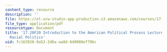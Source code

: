 ```yaml
---
content_type: resource
description: ''
file: https://ol-ocw-studio-app-production.s3.amazonaws.com/courses/17-20-introduction-to-the-american-political-process-fall-2020/fc1639269a522d6aaa8d649008ef79bc_MIT17_20F20_lec23.pdf
file_type: application/pdf
resourcetype: Document
title: '17.20F20 Introduction to the American Political Process Lecture Slides 23:
  Racial Politics'
uid: fc163926-9a52-2d6a-aa8d-649008ef79bc
---
```

